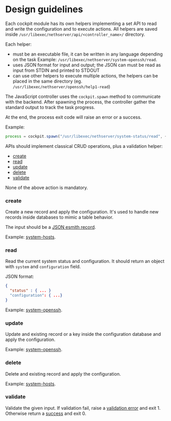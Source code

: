 # Design guidelines

Each cockpit module has its own helpers implementing a set API to read and write the configuration and to execute actions. 
All helpers are saved inside `/usr/libexec/nethserver/api/<controller_name>/` directory.

Each helper:

* must be an executable file, it can be written in any language depending on the task
  Example: `/usr/libexec/nethserver/system-openssh/read`.
* uses JSON format for input and output; the JSON can must be read as input from STDIN and printed to STDOUT
* can use other helpers to execute multiple actions, the helpers can be placed in the same directory (eg. `/usr/libexec/nethserver/openssh/help1-read`)

The JavaScript controller uses the `cockpit.spawn` method to communicate with the backend.
After spawning the process, the controller gather the standard output to track the task progress.

At the end, the process exit code will raise an error or a success.

Example:
```javascript
process = cockpit.spawn("/usr/libexec/nethserver/system-status/read", { ... }
```

APIs should implement classical CRUD operations, plus a validation helper:

* [create](#create)
* [read](#read)
* [update](#update)
* [delete](#delete)
* [validate](#validate)

None of the above action is mandatory.


### create

Create a new record and apply the configuration.
It's used to handle new records inside databases to mimic a table behavior.

The input should be a [JSON esmith record](api_protocol.md#esmith-db-records).

Example: [system-hosts](api/system-hosts.md#create).

### read

Read the current system status and configuration.
It should return an object with `system` and `configuration` field.

JSON format:
```json
{
  "status" : { ... }
  "configuration": { ...}
}
```

Example: [system-openssh](api/system-openssh.md#read).

### update

Update and existing record or a key inside the configuration database and apply the configuration.

Example: [system-openssh](api/system-openssh.md#update).

### delete

Delete and existing record and apply the configuration.

Example: [system-hosts](api/system-hosts.md#create).

### validate

Validate the given input.
If validation fail, raise a [validation error](api_protocol.md#validation) and exit 1.
Otherwise return a [success](api_protocol.md#success) and exit 0.
